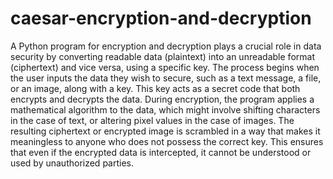 # caesar-encryption-and-decryption

A Python program for encryption and decryption plays a crucial role in data security by converting readable data (plaintext) into an unreadable format (ciphertext) and vice versa, using a specific key. The process begins when the user inputs the data they wish to secure, such as a text message, a file, or an image, along with a key. This key acts as a secret code that both encrypts and decrypts the data. During encryption, the program applies a mathematical algorithm to the data, which might involve shifting characters in the case of text, or altering pixel values in the case of images. The resulting ciphertext or encrypted image is scrambled in a way that makes it meaningless to anyone who does not possess the correct key. This ensures that even if the encrypted data is intercepted, it cannot be understood or used by unauthorized parties.
